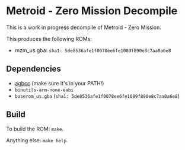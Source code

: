 # Metroid - Zero Mission Decompile

This is a work in progress decompile of Metroid - Zero Mission.

This produces the following ROMs:

- mzm_us.gba: `sha1: 5de8536afe1f0078ee6fe1089f890e8c7aa0a6e8`

## Dependencies

- [agbcc](https://github.com/pret/agbcc) (make sure it's in your PATH!)
- `binutils-arm-none-eabi`
- `baserom_us.gba` (`sha1: 5de8536afe1f0078ee6fe1089f890e8c7aa0a6e8`)

## Build

To build the ROM: `make`.

Anything else: `make help`.
